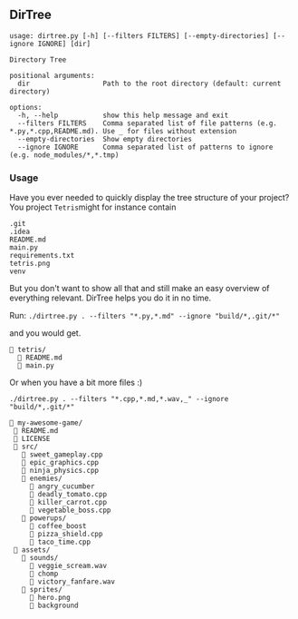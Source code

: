 ## DirTree

```
usage: dirtree.py [-h] [--filters FILTERS] [--empty-directories] [--ignore IGNORE] [dir]

Directory Tree

positional arguments:
  dir                  Path to the root directory (default: current directory)

options:
  -h, --help           show this help message and exit
  --filters FILTERS    Comma separated list of file patterns (e.g. *.py,*.cpp,README.md). Use _ for files without extension
  --empty-directories  Show empty directories
  --ignore IGNORE      Comma separated list of patterns to ignore (e.g. node_modules/*,*.tmp)
 ```

### Usage

Have you ever needed to quickly display the tree structure of your project?
You project `Tetris`might for instance contain 

```
.git
.idea
README.md
main.py
requirements.txt
tetris.png
venv
```

But you don't want to show all that and still make an easy overview of everything relevant. DirTree helps you do it in no time.

Run: `./dirtree.py . --filters "*.py,*.md" --ignore "build/*,.git/*"`

and you would get.

```
📁 tetris/
  📄 README.md
  📄 main.py  
```

Or when you have a bit more files :)

```
./dirtree.py . --filters "*.cpp,*.md,*.wav,_" --ignore "build/*,.git/*"

📁 my-awesome-game/
 📄 README.md
 📄 LICENSE
 📁 src/
   📄 sweet_gameplay.cpp
   📄 epic_graphics.cpp
   📄 ninja_physics.cpp
   📁 enemies/
     📄 angry_cucumber
     📄 deadly_tomato.cpp
     📄 killer_carrot.cpp
     📄 vegetable_boss.cpp
   📁 powerups/
     📄 coffee_boost
     📄 pizza_shield.cpp
     📄 taco_time.cpp
 📁 assets/
   📁 sounds/
     📄 veggie_scream.wav
     📄 chomp
     📄 victory_fanfare.wav
   📁 sprites/
     📄 hero.png
     📄 background
```
